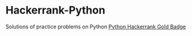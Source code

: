 # Hackerrank-Python
Solutions of practice problems on Python
[Python Hackerrank Gold Badge](https://www.hackerrank.com/akshanshsingh111)
